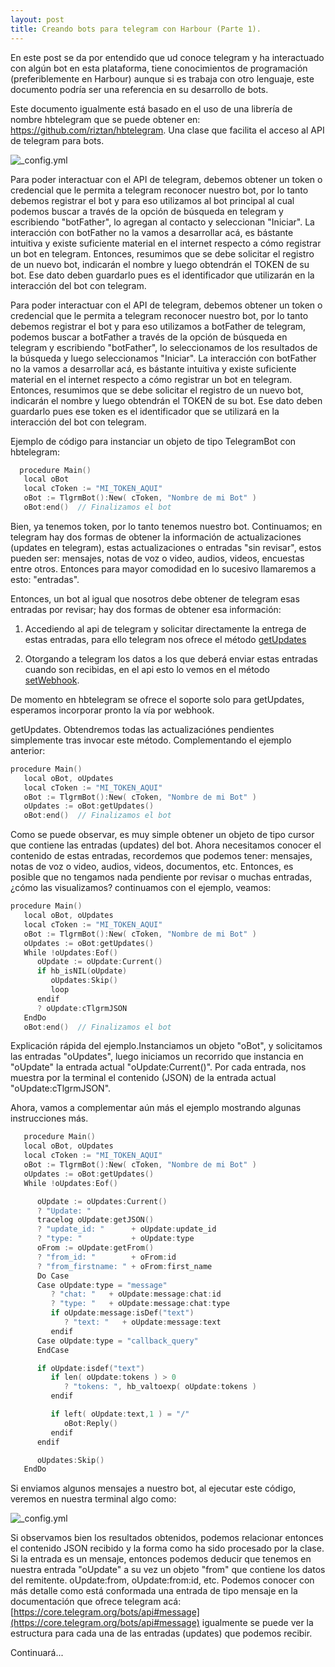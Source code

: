```yaml
---
layout: post
title: Creando bots para telegram con Harbour (Parte 1).
---
```


En este post se da por entendido que ud conoce telegram y ha interactuado con algún bot en esta plataforma, tiene conocimientos de programación (preferiblemente en Harbour) aunque si es trabaja con otro lenguaje, este documento podría ser una referencia en su desarrollo de bots. 

Este documento igualmente está basado en el uso de una librería de nombre hbtelegram que se puede obtener en: https://github.com/riztan/hbtelegram. Una clase que facilita el acceso al API de telegram para bots.

![_config.yml]({{site.baseurl}}/images/tlgrm_botfather_01.png)

Para poder interactuar con el API de telegram, debemos obtener un token o credencial que le permita a telegram reconocer nuestro bot, por lo tanto debemos registrar el bot y para eso utilizamos al bot principal al cual podemos buscar a través de la opción de búsqueda en telegram y escribiendo "botFather", lo agregan al contacto y seleccionan "Iniciar". La interacción con botFather no la vamos a desarrollar acá, es bástante intuitiva y existe suficiente material en el internet respecto a cómo registrar un bot en telegram. Entonces, resumimos que se debe solicitar el registro de un nuevo bot, indicarán el nombre y luego obtendrán el TOKEN de su bot. Ese dato deben guardarlo pues es el identificador que utilizarán en la interacción del bot con telegram.

Para poder interactuar con el API de telegram, debemos obtener un token o credencial que le permita a telegram reconocer nuestro bot, por lo tanto debemos registrar el bot y para eso utilizamos a botFather de telegram, podemos buscar a botFather a través de la opción de búsqueda en telegram y escribiendo "botFather", lo seleccionamos de los resultados de la búsqueda y luego seleccionamos "Iniciar". La interacción con botFather no la vamos a desarrollar acá, es bástante intuitiva y existe suficiente material en el internet respecto a cómo registrar un bot en telegram. Entonces, resumimos que se debe solicitar el registro de un nuevo bot, indicarán el nombre y luego obtendrán el TOKEN de su bot. Ese dato deben guardarlo pues ese token es el identificador que se utilizará en la interacción del bot con telegram.

Ejemplo de código para instanciar un objeto de tipo TelegramBot con hbtelegram:
```c
  procedure Main()
   local oBot
   local cToken := "MI_TOKEN_AQUI"
   oBot := TlgrmBot():New( cToken, "Nombre de mi Bot" )
   oBot:end()  // Finalizamos el bot
```

Bien, ya tenemos token, por lo tanto tenemos nuestro bot. Continuamos; en telegram hay dos formas de obtener la información de actualizaciones (updates en telegram), estas actualizaciones o entradas "sin revisar", estos pueden ser: mensajes, notas de voz o video, audios, videos, encuestas entre otros. Entonces para mayor comodidad en lo sucesivo llamaremos a esto: "entradas".

Entonces, un bot al igual que nosotros debe obtener de telegram esas entradas por revisar; hay dos formas de obtener esa información:

1. Accediendo al api de telegram y solicitar directamente la entrega de estas entradas, para ello telegram nos ofrece el método [getUpdates](https://core.telegram.org/bots/api#getupdates)  

2. Otorgando a telegram los datos a los que deberá enviar estas entradas cuando son recibidas, en el api esto lo vemos en el método [setWebhook](https://core.telegram.org/bots/api#setwebhook).

De momento en hbtelegram se ofrece el soporte solo para getUpdates, esperamos incorporar pronto la vía por webhook.

getUpdates. Obtendremos todas las actualizaciónes pendientes simplemente tras invocar este método. Complementando el ejemplo anterior:
```c
procedure Main()
   local oBot, oUpdates
   local cToken := "MI_TOKEN_AQUI"
   oBot := TlgrmBot():New( cToken, "Nombre de mi Bot" )
   oUpdates := oBot:getUpdates()
   oBot:end()  // Finalizamos el bot
```
Como se puede observar, es muy simple obtener un objeto de tipo cursor que contiene las entradas (updates) del bot. Ahora necesitamos conocer el contenido de estas entradas, recordemos que podemos tener: mensajes, notas de voz o video, audios, videos, documentos, etc. Entonces, es posible que no tengamos nada pendiente por revisar o muchas entradas, ¿cómo las visualizamos? continuamos con el ejemplo, veamos:

```c
procedure Main()
   local oBot, oUpdates
   local cToken := "MI_TOKEN_AQUI"
   oBot := TlgrmBot():New( cToken, "Nombre de mi Bot" )
   oUpdates := oBot:getUpdates()
   While !oUpdates:Eof()
      oUpdate := oUpdate:Current()
      if hb_isNIL(oUpdate)
         oUpdates:Skip()
         loop
      endif
      ? oUpdate:cTlgrmJSON
   EndDo
   oBot:end()  // Finalizamos el bot
```

Explicación rápida del ejemplo.Instanciamos un objeto "oBot", y solicitamos las entradas "oUpdates", luego iniciamos un recorrido que instancia en "oUpdate" la entrada actual "oUpdate:Current()". Por cada entrada, nos muestra por la terminal el contenido (JSON) de la entrada actual "oUpdate:cTlgrmJSON".  

Ahora, vamos a complementar aún más el ejemplo mostrando algunas instrucciones más.

```c
   procedure Main()
   local oBot, oUpdates
   local cToken := "MI_TOKEN_AQUI"
   oBot := TlgrmBot():New( cToken, "Nombre de mi Bot" )
   oUpdates := oBot:getUpdates()
   While !oUpdates:Eof()

      oUpdate := oUpdates:Current()
      ? "Update: "
      tracelog oUpdate:getJSON() 
      ? "update_id: "      + oUpdate:update_id
      ? "type: "           + oUpdate:type
      oFrom := oUpdate:getFrom()
      ? "from_id: "        + oFrom:id 
      ? "from_firstname: " + oFrom:first_name
      Do Case
      Case oUpdate:type = "message"
         ? "chat: "   + oUpdate:message:chat:id
         ? "type: "   + oUpdate:message:chat:type
         if oUpdate:message:isDef("text")
            ? "text: "   + oUpdate:message:text
         endif
      Case oUpdate:type = "callback_query"
      EndCase

      if oUpdate:isdef("text")
         if len( oUpdate:tokens ) > 0 
            ? "tokens: ", hb_valtoexp( oUpdate:tokens )
         endif

         if left( oUpdate:text,1 ) = "/"
            oBot:Reply()
         endif
      endif

      oUpdates:Skip()
   EndDo   
```

Si enviamos algunos mensajes a nuestro bot, al ejecutar este código, veremos en nuestra terminal algo como:

![_config.yml]({{site.baseurl}}/images/tlgrm_terminal_01.png)

Si observamos bien los resultados obtenidos, podemos relacionar entonces el contenido JSON recibido y la forma como ha sido procesado por la clase. Si la entrada es un mensaje, entonces podemos deducir que tenemos en nuestra entrada "oUpdate" a su vez un objeto "from" que contiene los datos del remitente.  oUpdate:from,  oUpdate:from:id, etc. Podemos conocer con más detalle como está conformada una entrada de tipo mensaje en la documentación que ofrece telegram acá: [https://core.telegram.org/bots/api#message](https://core.telegram.org/bots/api#message) igualmente se puede ver la estructura para cada una de las entradas (updates) que podemos recibir. 

Continuará...

